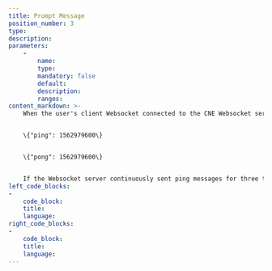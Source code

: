 ```yaml
---
title: Prompt Message
position_number: 3
type:
description:
parameters:
    -
        name:
        type:
        mandatory: false
        default:
        description:
        ranges:
content_markdown: >-
    When the user's client Websocket connected to the CNE Websocket server, the server will periodically send a ping message to user (currently set as 5 seconds) and include a timestamp. After receiving this prompt message, the user should promptly return the pong message and include the same timestamp in the following format:


    \{"ping": 1562979600\}


    \{"pong": 1562979600\}


    If the Websocket server continuously sent ping messages for three times without receiving any "pong" messages, the server will automatically disconnect with the client. However, after connecting to the server, the user can also send a message "ping" to the server. When the server received the information of ping , it will reply a "pong" message.
left_code_blocks:
-
    code_block:
    title:
    language:
right_code_blocks:
-
    code_block:
    title:
    language:
---
```

